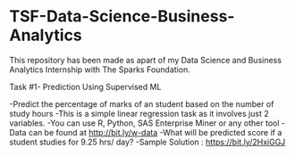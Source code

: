 # TSF-Data-Science-Business-Analytics
This repository has been made as apart of my Data Science and Business Analytics Internship with The Sparks Foundation.

Task #1- Prediction Using Supervised ML 

-Predict the percentage of marks of an student based on the number of study hours
-This is a simple linear regression task as it involves just 2 variables.
-You can use R, Python, SAS Enterprise Miner or any other tool
-Data can be found at http://bit.ly/w-data
-What will be predicted score if a student studies for 9.25 hrs/ day?
-Sample Solution : https://bit.ly/2HxiGGJ
